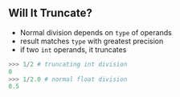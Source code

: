##   Will It Truncate?

* Normal division depends on `type` of operands
* result matches `type` with greatest precision
* if two `int` operands, it truncates

```python
>>> 1/2 # truncating int division
0
>>> 1/2.0 # normal float division
0.5
```
